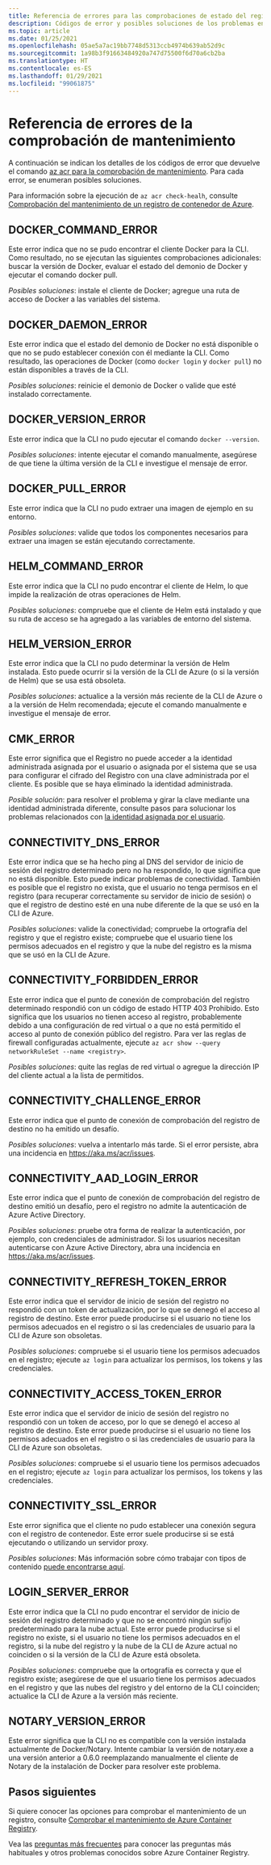 ```yaml
---
title: Referencia de errores para las comprobaciones de estado del registro
description: Códigos de error y posibles soluciones de los problemas encontrados tras la ejecución del comando az acr para el diagnóstico de comprobación de mantenimiento en Azure Container Registry
ms.topic: article
ms.date: 01/25/2021
ms.openlocfilehash: 05ae5a7ac19bb7748d5313ccb4974b639ab52d9c
ms.sourcegitcommit: 1a98b3f91663484920a747d75500f6d70a6cb2ba
ms.translationtype: HT
ms.contentlocale: es-ES
ms.lasthandoff: 01/29/2021
ms.locfileid: "99061875"
---
```

# <a name="health-check-error-reference"></a>Referencia de errores de la comprobación de mantenimiento

A continuación se indican los detalles de los códigos de error que devuelve el comando [az acr para la comprobación de mantenimiento][az-acr-check-health]. Para cada error, se enumeran posibles soluciones.

Para información sobre la ejecución de `az acr check-healh`, consulte [Comprobación del mantenimiento de un registro de contenedor de Azure](container-registry-check-health.md).

## <a name="docker_command_error"></a>DOCKER_COMMAND_ERROR

Este error indica que no se pudo encontrar el cliente Docker para la CLI. Como resultado, no se ejecutan las siguientes comprobaciones adicionales: buscar la versión de Docker, evaluar el estado del demonio de Docker y ejecutar el comando docker pull.

*Posibles soluciones*: instale el cliente de Docker; agregue una ruta de acceso de Docker a las variables del sistema.

## <a name="docker_daemon_error"></a>DOCKER_DAEMON_ERROR

Este error indica que el estado del demonio de Docker no está disponible o que no se pudo establecer conexión con él mediante la CLI. Como resultado, las operaciones de Docker (como `docker login` y `docker pull`) no están disponibles a través de la CLI.

*Posibles soluciones*: reinicie el demonio de Docker o valide que esté instalado correctamente.

## <a name="docker_version_error"></a>DOCKER_VERSION_ERROR

Este error indica que la CLI no pudo ejecutar el comando `docker --version`.

*Posibles soluciones*: intente ejecutar el comando manualmente, asegúrese de que tiene la última versión de la CLI e investigue el mensaje de error.

## <a name="docker_pull_error"></a>DOCKER_PULL_ERROR

Este error indica que la CLI no pudo extraer una imagen de ejemplo en su entorno.

*Posibles soluciones*: valide que todos los componentes necesarios para extraer una imagen se están ejecutando correctamente.

## <a name="helm_command_error"></a>HELM_COMMAND_ERROR

Este error indica que la CLI no pudo encontrar el cliente de Helm, lo que impide la realización de otras operaciones de Helm.

*Posibles soluciones*: compruebe que el cliente de Helm está instalado y que su ruta de acceso se ha agregado a las variables de entorno del sistema.

## <a name="helm_version_error"></a>HELM_VERSION_ERROR

Este error indica que la CLI no pudo determinar la versión de Helm instalada. Esto puede ocurrir si la versión de la CLI de Azure (o si la versión de Helm) que se usa está obsoleta.

*Posibles soluciones*: actualice a la versión más reciente de la CLI de Azure o a la versión de Helm recomendada; ejecute el comando manualmente e investigue el mensaje de error.

## <a name="cmk_error"></a>CMK_ERROR

Este error significa que el Registro no puede acceder a la identidad administrada asignada por el usuario o asignada por el sistema que se usa para configurar el cifrado del Registro con una clave administrada por el cliente. Es posible que se haya eliminado la identidad administrada.  

*Posible solución*: para resolver el problema y girar la clave mediante una identidad administrada diferente, consulte pasos para solucionar los problemas relacionados con [la identidad asignada por el usuario](container-registry-customer-managed-keys.md#troubleshoot).

## <a name="connectivity_dns_error"></a>CONNECTIVITY_DNS_ERROR

Este error indica que se ha hecho ping al DNS del servidor de inicio de sesión del registro determinado pero no ha respondido, lo que significa que no está disponible. Esto puede indicar problemas de conectividad. También es posible que el registro no exista, que el usuario no tenga permisos en el registro (para recuperar correctamente su servidor de inicio de sesión) o que el registro de destino esté en una nube diferente de la que se usó en la CLI de Azure.

*Posibles soluciones*: valide la conectividad; compruebe la ortografía del registro y que el registro existe; compruebe que el usuario tiene los permisos adecuados en el registro y que la nube del registro es la misma que se usó en la CLI de Azure.

## <a name="connectivity_forbidden_error"></a>CONNECTIVITY_FORBIDDEN_ERROR

Este error indica que el punto de conexión de comprobación del registro determinado respondió con un código de estado HTTP 403 Prohibido. Esto significa que los usuarios no tienen acceso al registro, probablemente debido a una configuración de red virtual o a que no está permitido el acceso al punto de conexión público del registro. Para ver las reglas de firewall configuradas actualmente, ejecute `az acr show --query networkRuleSet --name <registry>`.

*Posibles soluciones*: quite las reglas de red virtual o agregue la dirección IP del cliente actual a la lista de permitidos.

## <a name="connectivity_challenge_error"></a>CONNECTIVITY_CHALLENGE_ERROR

Este error indica que el punto de conexión de comprobación del registro de destino no ha emitido un desafío.

*Posibles soluciones*: vuelva a intentarlo más tarde. Si el error persiste, abra una incidencia en https://aka.ms/acr/issues.

## <a name="connectivity_aad_login_error"></a>CONNECTIVITY_AAD_LOGIN_ERROR

Este error indica que el punto de conexión de comprobación del registro de destino emitió un desafío, pero el registro no admite la autenticación de Azure Active Directory.

*Posibles soluciones*: pruebe otra forma de realizar la autenticación, por ejemplo, con credenciales de administrador. Si los usuarios necesitan autenticarse con Azure Active Directory, abra una incidencia en https://aka.ms/acr/issues.

## <a name="connectivity_refresh_token_error"></a>CONNECTIVITY_REFRESH_TOKEN_ERROR

Este error indica que el servidor de inicio de sesión del registro no respondió con un token de actualización, por lo que se denegó el acceso al registro de destino. Este error puede producirse si el usuario no tiene los permisos adecuados en el registro o si las credenciales de usuario para la CLI de Azure son obsoletas.

*Posibles soluciones*: compruebe si el usuario tiene los permisos adecuados en el registro; ejecute `az login` para actualizar los permisos, los tokens y las credenciales.

## <a name="connectivity_access_token_error"></a>CONNECTIVITY_ACCESS_TOKEN_ERROR

Este error indica que el servidor de inicio de sesión del registro no respondió con un token de acceso, por lo que se denegó el acceso al registro de destino. Este error puede producirse si el usuario no tiene los permisos adecuados en el registro o si las credenciales de usuario para la CLI de Azure son obsoletas.

*Posibles soluciones*: compruebe si el usuario tiene los permisos adecuados en el registro; ejecute `az login` para actualizar los permisos, los tokens y las credenciales.

## <a name="connectivity_ssl_error"></a>CONNECTIVITY_SSL_ERROR

Este error significa que el cliente no pudo establecer una conexión segura con el registro de contenedor. Este error suele producirse si se está ejecutando o utilizando un servidor proxy.

*Posibles soluciones*: Más información sobre cómo trabajar con tipos de contenido [puede encontrarse aquí](/cli/azure/use-cli-effectively).

## <a name="login_server_error"></a>LOGIN_SERVER_ERROR

Este error indica que la CLI no pudo encontrar el servidor de inicio de sesión del registro determinado y que no se encontró ningún sufijo predeterminado para la nube actual. Este error puede producirse si el registro no existe, si el usuario no tiene los permisos adecuados en el registro, si la nube del registro y la nube de la CLI de Azure actual no coinciden o si la versión de la CLI de Azure está obsoleta.

*Posibles soluciones*: compruebe que la ortografía es correcta y que el registro existe; asegúrese de que el usuario tiene los permisos adecuados en el registro y que las nubes del registro y del entorno de la CLI coinciden; actualice la CLI de Azure a la versión más reciente.

## <a name="notary_version_error"></a>NOTARY_VERSION_ERROR

Este error significa que la CLI no es compatible con la versión instalada actualmente de Docker/Notary. Intente cambiar la versión de notary.exe a una versión anterior a 0.6.0 reemplazando manualmente el cliente de Notary de la instalación de Docker para resolver este problema.

## <a name="next-steps"></a>Pasos siguientes

Si quiere conocer las opciones para comprobar el mantenimiento de un registro, consulte [Comprobar el mantenimiento de Azure Container Registry](container-registry-check-health.md).

Vea las [preguntas más frecuentes](container-registry-faq.md) para conocer las preguntas más habituales y otros problemas conocidos sobre Azure Container Registry.





<!-- LINKS - internal -->
[az-acr-check-health]: /cli/azure/acr#az-acr-check-health

